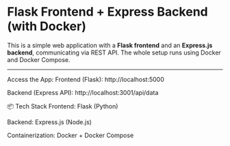 # Flask Frontend + Express Backend (with Docker)

This is a simple web application with a **Flask frontend** and an **Express.js backend**, communicating via REST API. The whole setup runs using Docker and Docker Compose.

---


Access the App:
Frontend (Flask): http://localhost:5000

Backend (Express API): http://localhost:3001/api/data


📦 Tech Stack
Frontend: Flask (Python)

Backend: Express.js (Node.js)

Containerization: Docker + Docker Compose